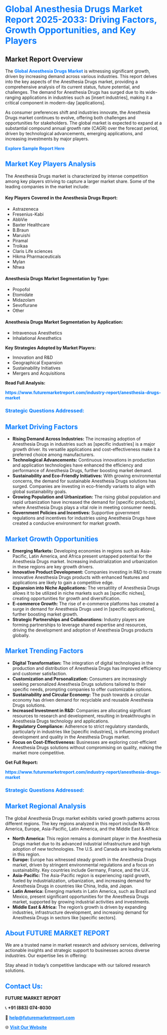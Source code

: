 <h1 style="color: #007BFF;">Global Anesthesia Drugs Market Report 2025-2033: Driving Factors, Growth Opportunities, and Key Players</h1>

<section id="overview">
<h2>Market Report Overview</h2>
<p>The <a href="https://www.futuremarketreport.com/industry-report/anesthesia-drugs-market" style="color: #007BFF; text-decoration: none;"><strong>Global Anesthesia Drugs Market</strong></a> is witnessing significant growth, driven by increasing demand across various industries. This report delves into the key aspects of the Anesthesia Drugs market, providing a comprehensive analysis of its current status, future potential, and challenges. The demand for Anesthesia Drugs has surged due to its wide-ranging applications in industries such as [insert industries], making it a critical component in modern-day [applications].</p>
<p>As consumer preferences shift and industries innovate, the Anesthesia Drugs market continues to evolve, offering both challenges and opportunities for stakeholders. The global market is expected to expand at a substantial compound annual growth rate (CAGR) over the forecast period, driven by technological advancements, emerging applications, and increasing investments by major players.</p>
</section>

<section id="overview">
<p><a href="https://www.futuremarketreport.com/request-sample/reportId=48838" style="color: #007BFF; text-decoration: none;"><strong>Explore Sample Report Here</strong></a></p>
</section>

<section id="key-players">
<h2 style="color: #007BFF;">Market Key Players Analysis</h2>
<p>The Anesthesia Drugs market is characterized by intense competition among key players striving to capture a larger market share. Some of the leading companies in the market include:</p>
<h4>Key Players Covered in the Anesthesia Drugs Report:</h4>
<ul><li>Astrazeneca</li><li>Fresenius-Kabi</li><li>AbbVie</li><li>Baxter Healthcare</li><li>B.Braun</li><li>Maruishi</li><li>Piramal</li><li>Troikaa</li><li>Claris Life sciences</li><li>Hikma Pharmaceuticals</li><li>Mylan</li><li>Nhwa</li></ul>
<h4>Anesthesia Drugs Market Segmentation by Type:</h4>
<ul><li>Propofol</li><li>Etomidate</li><li>Midazolam</li><li>Sevoflurane</li><li>Other</li></ul>

<h4>Anesthesia Drugs Market Segmentation by Application:</h4>
<ul><li>Intravenous Anesthetics</li><li>Inhalational Anesthetics</li></ul>
<p><strong>Key Strategies Adopted by Market Players:</strong></p>
<ul>
<li>Innovation and R&D</li>
<li>Geographical Expansion</li>
<li>Sustainability Initiatives</li>
<li>Mergers and Acquisitions</li>
</ul>
</section>

<section>
<p><strong>Read Full Analysis: </strong></p><a href="https://www.futuremarketreport.com/industry-report/anesthesia-drugs-market" style="color: #007BFF; text-decoration: none;"><strong>https://www.futuremarketreport.com/industry-report/anesthesia-drugs-market</strong></a>
<h3 style="color: #007BFF;">Strategic Questions Addressed:</h3>
</section>

<section id="driving-factors">
<h2 style="color: #007BFF;">Market Driving Factors</h2>
<ul>
<li><strong>Rising Demand Across Industries:</strong> The increasing adoption of Anesthesia Drugs in industries such as [specific industries] is a major growth driver. Its versatile applications and cost-effectiveness make it a preferred choice among manufacturers.</li>
<li><strong>Technological Advancements:</strong> Continuous innovations in production and application technologies have enhanced the efficiency and performance of Anesthesia Drugs, further boosting market demand.</li>
<li><strong>Sustainability and Eco-Friendly Initiatives:</strong> With growing environmental concerns, the demand for sustainable Anesthesia Drugs solutions has surged. Companies are investing in eco-friendly variants to align with global sustainability goals.</li>
<li><strong>Growing Population and Urbanization:</strong> The rising global population and rapid urbanization have increased the demand for [specific products], where Anesthesia Drugs plays a vital role in meeting consumer needs.</li>
<li><strong>Government Policies and Incentives:</strong> Supportive government regulations and incentives for industries using Anesthesia Drugs have created a conducive environment for market growth.</li>
</ul>
</section>

<section id="growth-opportunities">
<h2 style="color: #007BFF;">Market Growth Opportunities</h2>
<ul>
<li><strong>Emerging Markets:</strong> Developing economies in regions such as Asia-Pacific, Latin America, and Africa present untapped potential for the Anesthesia Drugs market. Increasing industrialization and urbanization in these regions are key growth drivers.</li>
<li><strong>Innovative Product Development:</strong> Companies investing in R&D to create innovative Anesthesia Drugs products with enhanced features and applications are likely to gain a competitive edge.</li>
<li><strong>Expansion into Niche Applications:</strong> The versatility of Anesthesia Drugs allows it to be utilized in niche markets such as [specific niches], creating opportunities for growth and diversification.</li>
<li><strong>E-commerce Growth:</strong> The rise of e-commerce platforms has created a surge in demand for Anesthesia Drugs used in [specific applications], further boosting market growth.</li>
<li><strong>Strategic Partnerships and Collaborations:</strong> Industry players are forming partnerships to leverage shared expertise and resources, driving the development and adoption of Anesthesia Drugs products globally.</li>
</ul>
</section>

<section id="trending-factors">
<h2 style="color: #007BFF;">Market Trending Factors</h2>
<ul>
<li><strong>Digital Transformation:</strong> The integration of digital technologies in the production and distribution of Anesthesia Drugs has improved efficiency and customer satisfaction.</li>
<li><strong>Customization and Personalization:</strong> Consumers are increasingly seeking personalized Anesthesia Drugs solutions tailored to their specific needs, prompting companies to offer customizable options.</li>
<li><strong>Sustainability and Circular Economy:</strong> The push towards a circular economy has driven demand for recyclable and reusable Anesthesia Drugs solutions.</li>
<li><strong>Increased Investment in R&D:</strong> Companies are allocating significant resources to research and development, resulting in breakthroughs in Anesthesia Drugs technology and applications.</li>
<li><strong>Regulatory Compliance:</strong> Adherence to strict regulatory standards, particularly in industries like [specific industries], is influencing product development and quality in the Anesthesia Drugs market.</li>
<li><strong>Focus on Cost-Effectiveness:</strong> Businesses are exploring cost-efficient Anesthesia Drugs solutions without compromising on quality, making the market more competitive.</li>
</ul>
</section>

<section>
<p><strong>Get Full Report: </strong></p><a href="https://www.futuremarketreport.com/industry-report/anesthesia-drugs-market" style="color: #007BFF; text-decoration: none;"><strong>https://www.futuremarketreport.com/industry-report/anesthesia-drugs-market</strong></a>
<h3 style="color: #007BFF;">Strategic Questions Addressed:</h3>
</section>


<section id="regional-analysis">
<h2 style="color: #007BFF;">Market Regional Analysis</h2>
<p>The global Anesthesia Drugs market exhibits varied growth patterns across different regions. The key regions analyzed in this report include North America, Europe, Asia-Pacific, Latin America, and the Middle East & Africa:</p>
<ul>
<li><strong>North America:</strong> This region remains a dominant player in the Anesthesia Drugs market due to its advanced industrial infrastructure and high adoption of new technologies. The U.S. and Canada are leading markets in this region.</li>
<li><strong>Europe:</strong> Europe has witnessed steady growth in the Anesthesia Drugs market, driven by stringent environmental regulations and a focus on sustainability. Key countries include Germany, France, and the U.K.</li>
<li><strong>Asia-Pacific:</strong> The Asia-Pacific region is experiencing rapid growth, fueled by industrialization, urbanization, and increasing demand for Anesthesia Drugs in countries like China, India, and Japan.</li>
<li><strong>Latin America:</strong> Emerging markets in Latin America, such as Brazil and Mexico, present significant opportunities for the Anesthesia Drugs market, supported by growing industrial activities and investments.</li>
<li><strong>Middle East & Africa:</strong> The region’s growth is driven by expanding industries, infrastructure development, and increasing demand for Anesthesia Drugs in sectors like [specific sectors].</li>
</ul>
</section>

<footer>
<h2 style="color: #007BFF;">About FUTURE MARKET REPORT</h2>
<p>We are a trusted name in market research and advisory services, delivering actionable insights and strategic support to businesses across diverse industries. Our expertise lies in offering:</p>

<p>Stay ahead in today’s competitive landscape with our tailored research solutions.</p>

<h2 style="color: #007BFF;">Contact Us:</h2>
<p><strong>FUTURE MARKET REPORT</strong></p>
<p>📞 <strong>+91 (883) 074-8030</strong></p>
<p>📧 <strong><a href="mailto:help@futuremarketreport.com" style="color: #007BFF;">help@futuremarketreport.com</a></strong></p>
<p>🌐 <strong><a href="https://www.futuremarketreport.com/" style="color: #007BFF;">Visit Our Website</a></strong></p>
</footer>